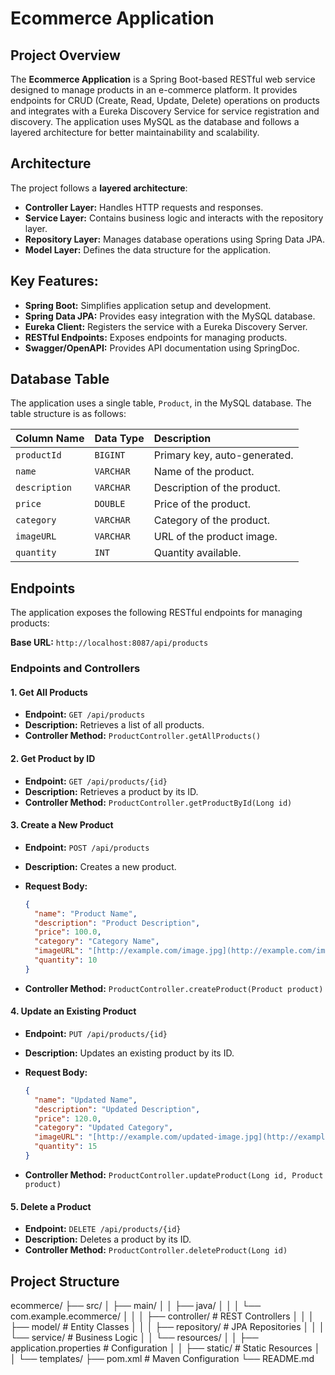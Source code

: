 # Ecommerce Application

## Project Overview

The **Ecommerce Application** is a Spring Boot-based RESTful web service designed to manage products in an e-commerce platform. It provides endpoints for CRUD (Create, Read, Update, Delete) operations on products and integrates with a Eureka Discovery Service for service registration and discovery. The application uses MySQL as the database and follows a layered architecture for better maintainability and scalability.

## Architecture

The project follows a **layered architecture**:

* **Controller Layer:** Handles HTTP requests and responses.
* **Service Layer:** Contains business logic and interacts with the repository layer.
* **Repository Layer:** Manages database operations using Spring Data JPA.
* **Model Layer:** Defines the data structure for the application.

## Key Features:

* **Spring Boot:** Simplifies application setup and development.
* **Spring Data JPA:** Provides easy integration with the MySQL database.
* **Eureka Client:** Registers the service with a Eureka Discovery Server.
* **RESTful Endpoints:** Exposes endpoints for managing products.
* **Swagger/OpenAPI:** Provides API documentation using SpringDoc.

## Database Table

The application uses a single table, `Product`, in the MySQL database. The table structure is as follows:

| Column Name | Data Type | Description                   |
| :---------- | :-------- | :---------------------------- |
| `productId` | `BIGINT`  | Primary key, auto-generated.  |
| `name`      | `VARCHAR` | Name of the product.          |
| `description` | `VARCHAR` | Description of the product.   |
| `price`     | `DOUBLE`  | Price of the product.         |
| `category`  | `VARCHAR` | Category of the product.      |
| `imageURL`  | `VARCHAR` | URL of the product image.     |
| `quantity`  | `INT`     | Quantity available.           |

## Endpoints

The application exposes the following RESTful endpoints for managing products:

**Base URL:** `http://localhost:8087/api/products`

### Endpoints and Controllers

#### 1. Get All Products

* **Endpoint:** `GET /api/products`
* **Description:** Retrieves a list of all products.
* **Controller Method:** `ProductController.getAllProducts()`

#### 2. Get Product by ID

* **Endpoint:** `GET /api/products/{id}`
* **Description:** Retrieves a product by its ID.
* **Controller Method:** `ProductController.getProductById(Long id)`

#### 3. Create a New Product

* **Endpoint:** `POST /api/products`
* **Description:** Creates a new product.
* **Request Body:**

    ```json
    {
      "name": "Product Name",
      "description": "Product Description",
      "price": 100.0,
      "category": "Category Name",
      "imageURL": "[http://example.com/image.jpg](http://example.com/image.jpg)",
      "quantity": 10
    }
    ```
* **Controller Method:** `ProductController.createProduct(Product product)`

#### 4. Update an Existing Product

* **Endpoint:** `PUT /api/products/{id}`
* **Description:** Updates an existing product by its ID.
* **Request Body:**

    ```json
    {
      "name": "Updated Name",
      "description": "Updated Description",
      "price": 120.0,
      "category": "Updated Category",
      "imageURL": "[http://example.com/updated-image.jpg](http://example.com/updated-image.jpg)",
      "quantity": 15
    }
    ```
* **Controller Method:** `ProductController.updateProduct(Long id, Product product)`

#### 5. Delete a Product

* **Endpoint:** `DELETE /api/products/{id}`
* **Description:** Deletes a product by its ID.
* **Controller Method:** `ProductController.deleteProduct(Long id)`

## Project Structure

ecommerce/ ├── src/ │ ├── main/ │ │ ├── java/ │ │ │ └── com.example.ecommerce/ │ │ │ ├── controller/ # REST Controllers │ │ │ ├── model/ # Entity Classes │ │ │ ├── repository/ # JPA Repositories │ │ │ └── service/ # Business Logic │ │ └── resources/ │ │ ├── application.properties # Configuration │ │ ├── static/ # Static Resources │ │ └── templates/ ├── pom.xml # Maven Configuration └── README.md
